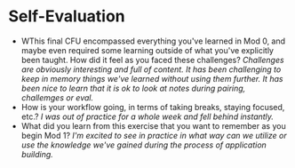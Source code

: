 # Self-Evaluation

- WThis final CFU encompassed everything you've learned in Mod 0, and maybe even required some learning outside of what you've explicitly been taught. How did it feel as you faced these challenges?
*Challenges are obviously interesting and full of content. It has been challenging to keep in memory things we've learned without using them further. It has been nice to learn that it is ok to look at notes during pairing, challemges or eval.*
- How is your workflow going, in terms of taking breaks, staying focused, etc.?
*I was out of practice for a whole week and fell behind instantly.*
- What did you learn from this exercise that you want to remember as you begin Mod 1?
*I'm excited to see in practice in what way can we utilize or use the knowledge we've gained during the process of application building.*